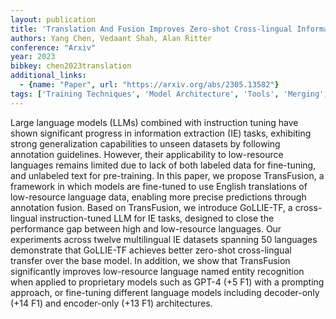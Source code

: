 ```yaml
---
layout: publication
title: 'Translation And Fusion Improves Zero-shot Cross-lingual Information Extraction'
authors: Yang Chen, Vedaant Shah, Alan Ritter
conference: "Arxiv"
year: 2023
bibkey: chen2023translation
additional_links:
  - {name: "Paper", url: "https://arxiv.org/abs/2305.13582"}
tags: ['Training Techniques', 'Model Architecture', 'Tools', 'Merging', 'GPT', 'Pretraining Methods', 'Fine-Tuning', 'Prompting', 'Pre-Training']
---
```

Large language models (LLMs) combined with instruction tuning have shown
significant progress in information extraction (IE) tasks, exhibiting strong
generalization capabilities to unseen datasets by following annotation
guidelines. However, their applicability to low-resource languages remains
limited due to lack of both labeled data for fine-tuning, and unlabeled text
for pre-training. In this paper, we propose TransFusion, a framework in which
models are fine-tuned to use English translations of low-resource language
data, enabling more precise predictions through annotation fusion. Based on
TransFusion, we introduce GoLLIE-TF, a cross-lingual instruction-tuned LLM for
IE tasks, designed to close the performance gap between high and low-resource
languages. Our experiments across twelve multilingual IE datasets spanning 50
languages demonstrate that GoLLIE-TF achieves better zero-shot cross-lingual
transfer over the base model. In addition, we show that TransFusion
significantly improves low-resource language named entity recognition when
applied to proprietary models such as GPT-4 (+5 F1) with a prompting approach,
or fine-tuning different language models including decoder-only (+14 F1) and
encoder-only (+13 F1) architectures.
